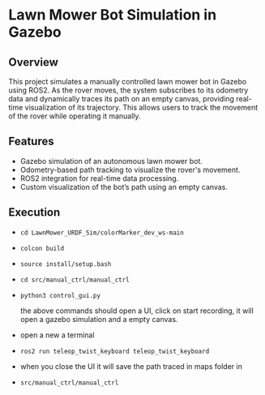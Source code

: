 # Lawn Mower Bot Simulation in Gazebo
## Overview
This project simulates a manually controlled lawn mower bot in Gazebo using ROS2. As the rover moves, the system subscribes to its odometry data and dynamically traces its path on an empty canvas, providing real-time visualization of its trajectory. This allows users to track the movement of the rover while operating it manually.
## Features
 - Gazebo simulation of an autonomous lawn mower bot.
 - Odometry-based path tracking to visualize the rover's movement.
 - ROS2 integration for real-time data processing.
 - Custom visualization of the bot’s path using an empty canvas.

 ## Execution
 - ``` cd LawnMower_URDF_Sim/colorMarker_dev_ws-main ```
 - ``` colcon build ```
 - ``` source install/setup.bash ```
 - ``` cd src/manual_ctrl/manual_ctrl ```
 - ``` python3 control_gui.py ```
   
   the above commands should open a UI, click on start recording, it will open a gazebo simulation and a empty canvas.

   
- open a new a terminal
- ``` ros2 run teleop_twist_keyboard teleop_twist_keyboard ```
- when you close the UI it will save the path traced in maps folder in
- ``` src/manual_ctrl/manual_ctrl ```
 
